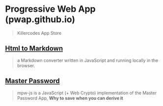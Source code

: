 # Progressive Web App (pwap.github.io)
> Killercodes App Store

## [**Html to Markdown**](https://pwastudio.github.io/markdown/) 
> a Markdown converter written in JavaScript and running locally in the browser.

## [**Master Password**](http://pwastudio.github.io/mpw/)
> mpw-js is a JavaScript (+ Web Crypto) implementation of the Master Password App, __Why to save when you can derive it__
